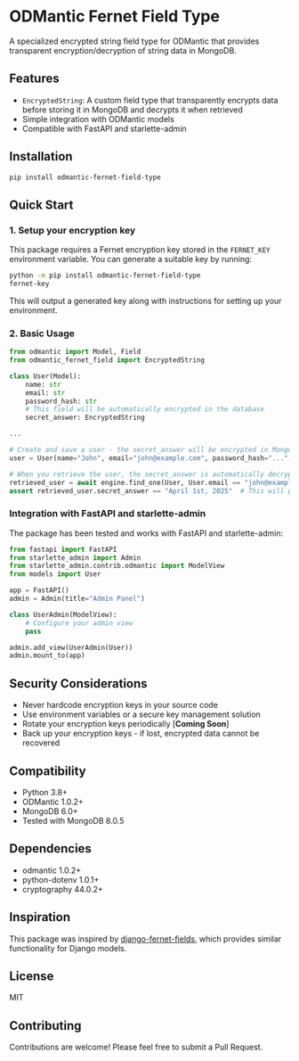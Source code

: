 # ODMantic Fernet Field Type

A specialized encrypted string field type for ODMantic that provides transparent encryption/decryption of string data in MongoDB.

## Features

- `EncryptedString`: A custom field type that transparently encrypts data before storing it in MongoDB and decrypts it when retrieved
- Simple integration with ODMantic models
- Compatible with FastAPI and starlette-admin

## Installation

```bash
pip install odmantic-fernet-field-type
```

## Quick Start

### 1. Setup your encryption key

This package requires a Fernet encryption key stored in the `FERNET_KEY` environment variable. You can generate a suitable key by running:

```bash
python -m pip install odmantic-fernet-field-type
fernet-key
```

This will output a generated key along with instructions for setting up your environment.

### 2. Basic Usage

```python
from odmantic import Model, Field
from odmantic_fernet_field import EncryptedString

class User(Model):
    name: str
    email: str
    password_hash: str
    # This field will be automatically encrypted in the database
    secret_answer: EncryptedString

...

# Create and save a user - the secret_answer will be encrypted in MongoDB
user = User(name="John", email="john@example.com", password_hash="...", secret_answer="April 1st, 2025")

# When you retrieve the user, the secret_answer is automatically decrypted
retrieved_user = await engine.find_one(User, User.email == "john@example.com")
assert retrieved_user.secret_answer == "April 1st, 2025"  # This will pass!
```

### Integration with FastAPI and starlette-admin

The package has been tested and works with FastAPI and starlette-admin:

```python
from fastapi import FastAPI
from starlette_admin import Admin
from starlette_admin.contrib.odmantic import ModelView
from models import User

app = FastAPI()
admin = Admin(title="Admin Panel")

class UserAdmin(ModelView):
    # Configure your admin view
    pass

admin.add_view(UserAdmin(User))
admin.mount_to(app)
```

## Security Considerations

- Never hardcode encryption keys in your source code
- Use environment variables or a secure key management solution
- Rotate your encryption keys periodically [**Coming Soon**]
- Back up your encryption keys - if lost, encrypted data cannot be recovered

## Compatibility

- Python 3.8+
- ODMantic 1.0.2+
- MongoDB 6.0+
- Tested with MongoDB 8.0.5

## Dependencies

- odmantic 1.0.2+
- python-dotenv 1.0.1+
- cryptography 44.0.2+

## Inspiration

This package was inspired by [django-fernet-fields](https://github.com/orcasgit/django-fernet-fields), which provides similar functionality for Django models.

## License

MIT

## Contributing

Contributions are welcome! Please feel free to submit a Pull Request.
